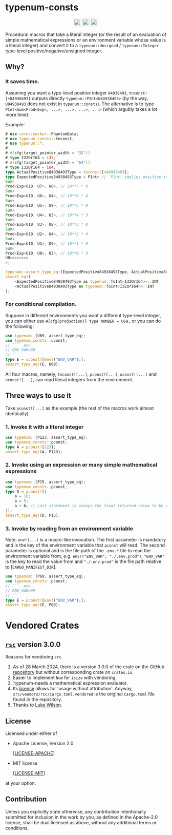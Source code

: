 # typenum-consts

<div align="center">
  <img alt="GitHub Workflow Status" src="https://img.shields.io/github/actions/workflow/status/jymchng/typenum-consts/ci.yaml?label=build&&style=for-the-badge" height="23">
  <a href="https://crates.io/crates/typenum-consts"><img alt="Crates.io Version" src="https://img.shields.io/crates/v/typenum-consts?logo=rust&style=for-the-badge" height="23"></a>
  <a href="https://docs.rs/typenum-consts"><img alt="docs.rs" src="https://img.shields.io/crates/v/typenum-consts?color=blue&label=docs&style=for-the-badge" height="23"></a>
</div>

Procedural macros that take a literal integer (or the result of an evaluation of simple mathematical expressions or an environment variable whose value is a literal integer) and convert it to a `typenum::Unsigned` / `typenum::Integer` type-level positive/negative/unsigned integer.

## Why?

### It saves time.

Assuming you want a type-level positive integer `84938493`, `tnconst![+84938493]` outputs directly `typenum::PInt<U84938493>` (by the way, `U84938493` does not exist in `typenum::consts`). The alternative is to type `PInt<Sum<Prod<Exp<, ...>, ...>, ...>, ...>` (which argubly takes a lot more time).

Example:

```rust
# use core::marker::PhantomData;
# use typenum_consts::tnconst;
# use typenum::*;
#
# #[cfg(target_pointer_width = "32")]
# type I32OrI64 = i32;
# #[cfg(target_pointer_width = "64")]
# type I32OrI64 = i64;
type ActualPositive84938493Type = tnconst![+84938493];
type ExpectedPositive84938493Type = PInt< // `PInt` implies positive integer at the type level
Sum<
Prod<Exp<U10, U7>, U8>, // 10**7 * 8
Sum<
Prod<Exp<U10, U6>, U4>, // 10**6 * 4
Sum<
Prod<Exp<U10, U5>, U9>, // 10**5 * 9
Sum<
Prod<Exp<U10, U4>, U3>, // 10**4 * 3
Sum<
Prod<Exp<U10, U3>, U8>, // 10**3 * 8
Sum<
Prod<Exp<U10, U2>, U4>, // 10**2 * 4
Sum<
Prod<Exp<U10, U1>, U9>, // 10**1 * 9
Sum<
Prod<Exp<U10, U0>, U3>, // 10**0 * 3
U0>>>>>>>>
>;

typenum::assert_type_eq!(ExpectedPositive84938493Type, ActualPositive84938493Type);
assert_eq!(
    <ExpectedPositive84938493Type as typenum::ToInt<I32OrI64>>::INT,
    <ActualPositive84938493Type as typenum::ToInt<I32OrI64>>::INT
);
```

### For conditional compilation.

Suppose in different environments you want a different type-level integer, you can either use `#[cfg(production)] type NUMBER = U69;` or you can do the following:

```rust
use typenum::{U69, assert_type_eq};
use typenum_consts::uconst;
// ``` .env
// ENV_VAR=69
// ```
type E = uconst![env!("ENV_VAR");];
assert_type_eq!(E, U69);
```

All four macros, namely, `tnconst![...]`, `pconst![...]`, `uconst![...]` and `nconst![...]`, can read literal integers from the environment.

## Three ways to use it

Take `pconst![...]` as the example (the rest of the macros work almost identically).

### 1. Invoke it with a literal integer

```rust
use typenum::{P123, assert_type_eq};
use typenum_consts::pconst;
type A = pconst![123];
assert_type_eq!(A, P123);
```

### 2. Invoke using an expression or many simple mathematical expressions

```rust
use typenum::{P15, assert_type_eq};
use typenum_consts::pconst;
type D = pconst![{
    a = 10;
    b = 5;
    a + b; // Last statement is always the final returned value to be casted into `typenum` type-level integer, P15
}];
assert_type_eq!(D, P15);
```

### 3. Invoke by reading from an environment variable

Note: `env!(...)` is a macro-like invocation. The first parameter is mandatory and is the key of the environment variable that `pconst` will read. The second parameter is optional and is the file path of the `.env.*` file to read the environment variable from, e.g. `env!("ENV_VAR", "./.env.prod")`, `"ENV_VAR"` is the key to read the value from and `"./.env.prod"` is the file path relative to [`CARGO_MANIFEST_DIR`].
```rust
use typenum::{P69, assert_type_eq};
use typenum_consts::pconst;
// ``` .env
// ENV_VAR=69
// ```
type E = pconst![env!("ENV_VAR");];
assert_type_eq!(E, P69);
```

# Vendored Crates

## [`rsc`](https://github.com/fivemoreminix/rsc/commit/67c4ddffbe45a30de0fd696c569de885bfd4e9b4) version 3.0.0

Reasons for vendoring `src`.

1. As of 28 March 2024, there is a version 3.0.0 of the crate on the GitHub [repository](https://github.com/fivemoreminix/rsc/commit/67c4ddffbe45a30de0fd696c569de885bfd4e9b4) but without corresponding crate on `crates.io`.
2. Easier to implement `Num` for `isize` with vendoring.
3. `typenum-needs a mathematical expression evaluator.
4. Its [license](https://github.com/fivemoreminix/rsc/tree/67c4ddffbe45a30de0fd696c569de885bfd4e9b4?tab=readme-ov-file#license) allows for 'usage without attribution'. Anyway, `src/vendors/rsc/Cargo.toml.vendored` is the original `Cargo.toml` file found in the repository.
5. Thanks to [Luke Wilson](https://github.com/fivemoreminix).

## License

Licensed under either of

 * Apache License, Version 2.0

    [[LICENSE-APACHE]( http://www.apache.org/licenses/LICENSE-2.0)]
 * MIT license

    [[LICENSE-MIT](http://opensource.org/licenses/MIT)]

at your option.

## Contribution

Unless you explicitly state otherwise, any contribution intentionally submitted
for inclusion in the work by you, as defined in the Apache-2.0 license, shall be
dual licensed as above, without any additional terms or conditions.
